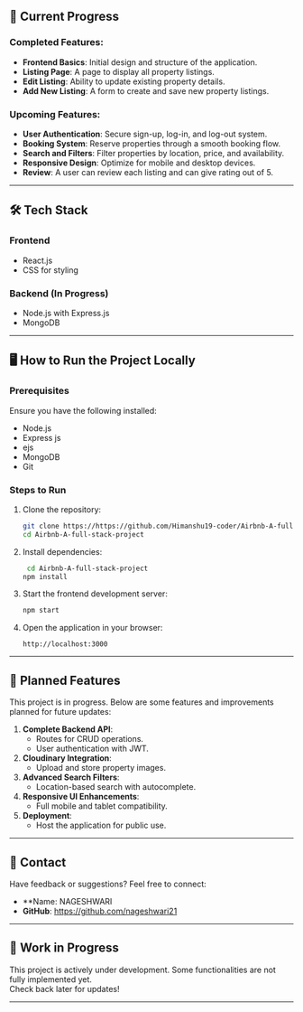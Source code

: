 
## 🚀 **Current Progress**

### Completed Features:
- **Frontend Basics**: Initial design and structure of the application.  
- **Listing Page**: A page to display all property listings.  
- **Edit Listing**: Ability to update existing property details.  
- **Add New Listing**: A form to create and save new property listings.


### Upcoming Features:
- **User Authentication**: Secure sign-up, log-in, and log-out system.  
- **Booking System**: Reserve properties through a smooth booking flow.  
- **Search and Filters**: Filter properties by location, price, and availability.  
- **Responsive Design**: Optimize for mobile and desktop devices.
- **Review**: A user can review each listing and can give rating out of 5.

---

## 🛠️ **Tech Stack**

### **Frontend**  
- React.js  
- CSS for styling  

### **Backend (In Progress)**  
- Node.js with Express.js  
- MongoDB  

---

## 🖥️ **How to Run the Project Locally**

### Prerequisites  
Ensure you have the following installed:  
- Node.js  
- Express js
- ejs
- MongoDB  
- Git  

### Steps to Run  
1. Clone the repository:  
   ```bash
   git clone https://https://github.com/Himanshu19-coder/Airbnb-A-full-stack-project.git
   cd Airbnb-A-full-stack-project
   ```

2. Install dependencies:  
   ```bash
    cd Airbnb-A-full-stack-project
   npm install
   ```

3. Start the frontend development server:  
   ```bash
   npm start
   ```

4. Open the application in your browser:  
   ```
   http://localhost:3000
   ```

---

## 🌟 **Planned Features**

This project is in progress. Below are some features and improvements planned for future updates:
1. **Complete Backend API**:  
   - Routes for CRUD operations.  
   - User authentication with JWT.  
2. **Cloudinary Integration**:  
   - Upload and store property images.  
3. **Advanced Search Filters**:  
   - Location-based search with autocomplete.  
4. **Responsive UI Enhancements**:  
   - Full mobile and tablet compatibility.  
5. **Deployment**:  
   - Host the application for public use.  

---

## 📧 **Contact**

Have feedback or suggestions? Feel free to connect:  

- **Name: NAGESHWARI
- **GitHub**: https://github.com/nageshwari21   

---

## 🚧 **Work in Progress**

This project is actively under development. Some functionalities are not fully implemented yet.  
Check back later for updates!

---

